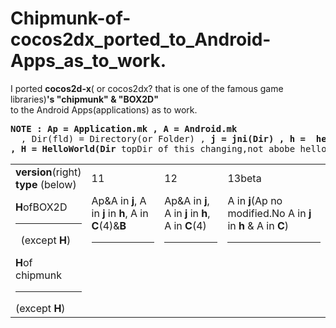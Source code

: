 Chipmunk-of-cocos2dx_ported_to_Android-Apps_as_to_work.
=============================
I ported **cocos2d-x**( or cocos2dx? that is one of the famous game libraries)**'s "chipmunk" & "BOX2D"**  
to the Android Apps(applications) as  to work.  
<pre><b>NOTE : Ap = Application.mk , A = Android.mk</b>
&nbsp; , Dir(fld) = Directory(or Folder) , <b>j = jni(Dir) , h =  helloworld(Dir) , C = Classes(Dir)
, H = HelloWorld(Dir</b> topDir of this changing,not abobe helloworldDir.<b>)</b> , <b>t = template(Dir</b> without <b>H</b>)
</pre>
<table><tr>
<td><b>version</b>(right)<br><b>type</b> (below)</td><td>11</td><td>12</td><td>13beta</td></tr>
<tr><td><b>H</b>ofBOX2D<hr>&nbsp; (except <b>H</b>)</td>
<td>Ap&A in <b>j</b>, A in <b>j</b> in <b>h</b>, A in <b>C</b>(4)&<b>B</b><hr></td>
<td>Ap&A in <b>j</b>, A in <b>j</b> in <b>h</b>, A in <b>C</b>(4)<hr></td>
<td>A in <b>j</b>(Ap no modified.No A in <b>j</b> in <b>h</b> & A in <b>C</b>)<hr></td></tr>

<tr><td><b>H</b>of chipmunk<hr>(except <b>H</b>)</pre></td>
<td><br>&nbsp;</td>
<td><br>&nbsp;</td>
<td><br>&nbsp;</td></tr></table>
  

